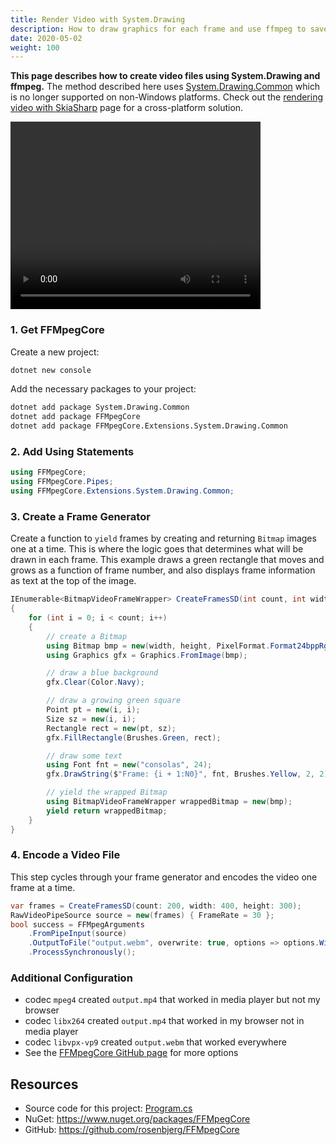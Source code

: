 ```yaml
---
title: Render Video with System.Drawing
description: How to draw graphics for each frame and use ffmpeg to save the result as a video file
date: 2020-05-02
weight: 100
---
```


**This page describes how to create video files using System.Drawing and ffmpeg.** The method described here uses [System.Drawing.Common](../cross-platform) which is no longer supported on non-Windows platforms. Check out the [rendering video with SkiaSharp](../skiasharp/video) page for a cross-platform solution.

<video controls autoplay loop width="400" height="300" class="d-block mx-auto my-5 border shadow">
    <source src="output.webm"
            type="video/webm">
    Sorry, your browser doesn't support embedded videos.
</video>

### 1. Get FFMpegCore

Create a new project:

```bash
dotnet new console
```

Add the necessary packages to your project:

```bash
dotnet add package System.Drawing.Common
dotnet add package FFMpegCore
dotnet add package FFMpegCore.Extensions.System.Drawing.Common
```

### 2. Add Using Statements

```cs
using FFMpegCore;
using FFMpegCore.Pipes;
using FFMpegCore.Extensions.System.Drawing.Common;
```

### 3. Create a Frame Generator

Create a function to `yield` frames by creating and returning `Bitmap` images one at a time. This is where the logic goes that determines what will be drawn in each frame. This example draws a green rectangle that moves and grows as a function of frame number, and also displays frame information as text at the top of the image.

```cs
IEnumerable<BitmapVideoFrameWrapper> CreateFramesSD(int count, int width, int height)
{
    for (int i = 0; i < count; i++)
    {
        // create a Bitmap
        using Bitmap bmp = new(width, height, PixelFormat.Format24bppRgb);
        using Graphics gfx = Graphics.FromImage(bmp);

        // draw a blue background
        gfx.Clear(Color.Navy);

        // draw a growing green square
        Point pt = new(i, i);
        Size sz = new(i, i);
        Rectangle rect = new(pt, sz);
        gfx.FillRectangle(Brushes.Green, rect);

        // draw some text
        using Font fnt = new("consolas", 24);
        gfx.DrawString($"Frame: {i + 1:N0}", fnt, Brushes.Yellow, 2, 2);

        // yield the wrapped Bitmap
        using BitmapVideoFrameWrapper wrappedBitmap = new(bmp);
        yield return wrappedBitmap;
    }
}
```

### 4. Encode a Video File

This step cycles through your frame generator and encodes the video one frame at a time.

```cs
var frames = CreateFramesSD(count: 200, width: 400, height: 300);
RawVideoPipeSource source = new(frames) { FrameRate = 30 };
bool success = FFMpegArguments
    .FromPipeInput(source)
    .OutputToFile("output.webm", overwrite: true, options => options.WithVideoCodec("libvpx-vp9"))
    .ProcessSynchronously();
```

### Additional Configuration
* codec `mpeg4` created `output.mp4` that worked in media player but not my browser
* codec `libx264` created `output.mp4` that worked in my browser not in media player
* codec `libvpx-vp9` created `output.webm` that worked everywhere
* See the [FFMpegCore GitHub page](https://github.com/rosenbjerg/FFMpegCore) for more options

## Resources
* Source code for this project: [Program.cs](https://github.com/swharden/Csharp-Data-Visualization/blob/main/projects/system-drawing/video/GraphicsToVideo/Program.cs)
* NuGet: https://www.nuget.org/packages/FFMpegCore
* GitHub: https://github.com/rosenbjerg/FFMpegCore
